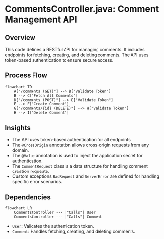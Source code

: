 # CommentsController.java: Comment Management API

## Overview

This code defines a RESTful API for managing comments. It includes endpoints for fetching, creating, and deleting comments. The API uses token-based authentication to ensure secure access.

## Process Flow

```mermaid
flowchart TD
    A["/comments (GET)"] --> B["Validate Token"]
    B --> C["Fetch All Comments"]
    D["/comments (POST)"] --> E["Validate Token"]
    E --> F["Create Comment"]
    G["/comments/{id} (DELETE)"] --> H["Validate Token"]
    H --> I["Delete Comment"]
```

## Insights

- The API uses token-based authentication for all endpoints.
- The `@CrossOrigin` annotation allows cross-origin requests from any domain.
- The `@Value` annotation is used to inject the application secret for authentication.
- The `CommentRequest` class is a data structure for handling comment creation requests.
- Custom exceptions `BadRequest` and `ServerError` are defined for handling specific error scenarios.

## Dependencies

```mermaid
flowchart LR
    CommentsController --- |"Calls"| User
    CommentsController --- |"Calls"| Comment
```

- `User`: Validates the authentication token.
- `Comment`: Handles fetching, creating, and deleting comments.
